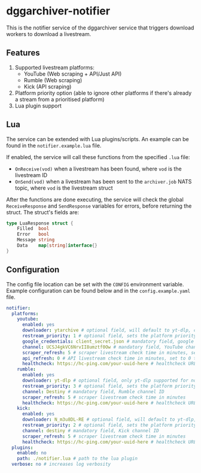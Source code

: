 # dggarchiver-notifier
This is the notifier service of the dggarchiver service that triggers download workers to download a livestream.

## Features

1. Supported livestream platforms:
   - YouTube (Web scraping + API/Just API)
   - Rumble (Web scraping)
   - Kick (API scraping)
2. Platform priority option (able to ignore other platforms if there's already a stream from a prioritised platform)
3. Lua plugin support

## Lua

The service can be extended with Lua plugins/scripts. An example can be found in the ```notifier.example.lua``` file.

If enabled, the service will call these functions from the specified ```.lua``` file:
- ```OnReceive(vod)``` when a livestream has been found, where ```vod``` is the livestream ID
- ```OnSend(vod)``` when a livestream has been sent to the ```archiver.job``` NATS topic, where ```vod``` is the livestream struct

After the functions are done executing, the service will check the global ```ReceiveResponse``` and ```SendResponse``` variables for errors, before returning the struct. The struct's fields are:
```go
type LuaResponse struct {
	Filled  bool
	Error   bool
	Message string
	Data    map[string]interface{}
}
```

## Configuration

The config file location can be set with the ```CONFIG``` environment variable. Example configuration can be found below and in the ```config.example.yaml``` file.

```yaml
notifier:
  platforms:
    youtube:
      enabled: yes
      downloader: ytarchive # optional field, will default to yt-dlp, can be set to either 'yt-dlp', 'yt-dlp/piped' or 'ytarchive'
      restream_priority: 1 # optional field, sets the platform priority (ignore if there's already a stream going from a higher priority platform)
      google_credentials: client_secret.json # mandatory field, google credentials file with enabled YouTube Data API
      channel: UCSJ4gkVC6NrvII8umztf0Ow # mandatory field, YouTube channel ID
      scraper_refresh: 5 # scraper livestream check time in minutes, set to 0 to disable
      api_refresh: 0 # API livestream check time in minutes, set to 0 to disable
      healthcheck: https://hc-ping.com/your-uuid-here # healthcheck URL
    rumble:
      enabled: yes
      downloader: yt-dlp # optional field, only yt-dlp supported for now
      restream_priority: 3 # optional field, sets the platform priority (ignore if there's already a stream going from a higher priority platform)
      channel: Destiny # mandatory field, Rumble channel ID
      scraper_refresh: 5 # scraper livestream check time in minutes
      healthcheck: https://hc-ping.com/your-uuid-here # healthcheck URL
    kick:
      enabled: yes
      downloader: N_m3u8DL-RE # optional field, will default to yt-dlp, can be set to either 'yt-dlp' or 'N_m3u8DL-RE'
      restream_priority: 2 # optional field, sets the platform priority (ignore if there's already a stream going from a higher priority platform)
      channel: destiny # mandatory field, Kick channel ID
      scraper_refresh: 5 # scraper livestream check time in minutes
      healthcheck: https://hc-ping.com/your-uuid-here # healthcheck URL
  plugins:
    enabled: no
    path: ./notifier.lua # path to the lua plugin
  verbose: no # increases log verbosity
```